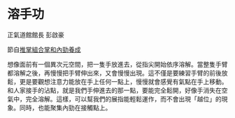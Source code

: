 # 溶手功

正氣道館館長
彭啟豪

節自[推掌組合掌和內勁養成](https://sharefunyeh.gitbooks.io/taiji/content/chap03/%E6%8E%A8%E6%8E%8C%E7%B5%84%E5%90%88%E6%8E%8C%E5%92%8C%E5%85%A7%E5%8B%81%E9%A4%8A%E6%88%90.html)

想像面前有一個異次元空間，把一隻手放進去，從指尖開始依序溶解。當整隻手臂都溶解之後，再慢慢把手臂伸出來，又會慢慢出現。這不僅是要練習手臂的前後放鬆，更是要觀想注意力能放在手上任何一點上，慢慢就會感覺有氣點在手上移動。和人家接手的沾點，就是我們手伸進去的那一點，要能完全鬆開，好像手消失在空氣中，完全溶解。這樣，可以幫我們的展指能輕鬆運作，而不會出現「越位」的現象。同時，也能聚集內勁在接觸點上。



